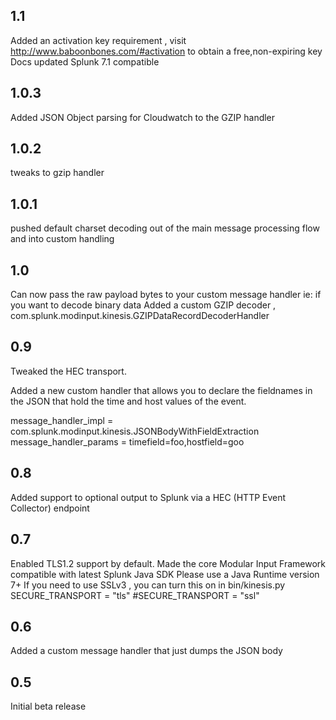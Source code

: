 1.1
-----
Added an activation key requirement , visit http://www.baboonbones.com/#activation  to obtain a free,non-expiring key
Docs updated
Splunk 7.1 compatible

1.0.3
-----

Added JSON Object parsing for Cloudwatch to the GZIP handler

1.0.2
-----
tweaks to gzip handler


1.0.1
-----
pushed default charset decoding out of the main message processing flow and into custom handling

1.0
---
Can now pass the raw payload bytes to your custom message handler ie: if you want to decode binary data
Added a custom GZIP decoder , com.splunk.modinput.kinesis.GZIPDataRecordDecoderHandler

0.9
---
Tweaked the HEC transport.

Added a new custom handler that allows you to declare the fieldnames in the JSON that hold the time and host values of the event.

message_handler_impl = com.splunk.modinput.kinesis.JSONBodyWithFieldExtraction
message_handler_params = timefield=foo,hostfield=goo


0.8
---
Added support to optional output to Splunk via a HEC (HTTP Event Collector) endpoint

0.7
----
Enabled TLS1.2 support by default.
Made the  core Modular Input Framework compatible with latest Splunk Java SDK
Please use a Java Runtime version 7+
If you need to use SSLv3 , you can turn this on in bin/kinesis.py
SECURE_TRANSPORT = "tls"
#SECURE_TRANSPORT = "ssl"

0.6
-----
Added a custom message handler that just dumps the JSON body

0.5
-----
Initial beta release
